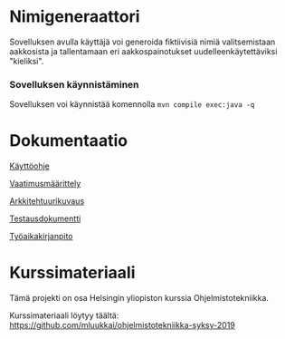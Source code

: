 # Nimigeneraattori
Sovelluksen avulla käyttäjä voi generoida fiktiivisiä nimiä valitsemistaan aakkosista ja tallentamaan eri aakkospainotukset uudelleenkäytettäviksi "kieliksi".

### Sovelluksen käynnistäminen
Sovelluksen voi käynnistää komennolla `mvn compile exec:java -q`

# Dokumentaatio
[Käyttöohje](Nimigeneraattori/dokumentaatio/kayttoohje.md)

[Vaatimusmäärittely](Nimigeneraattori/dokumentaatio/vaatimusmaarittely.md)

[Arkkitehtuurikuvaus](Nimigeneraattori/dokumentaatio/arkkitehtuuri.md)

[Testausdokumentti](Nimigeneraattori/dokumentaatio/testaus.md)

[Työaikakirjanpito](Nimigeneraattori/dokumentaatio/tuntikirjanpito.md)

# Kurssimateriaali
Tämä projekti on osa Helsingin yliopiston kurssia Ohjelmistotekniikka.

Kurssimateriaali löytyy täältä: https://github.com/mluukkai/ohjelmistotekniikka-syksy-2019

